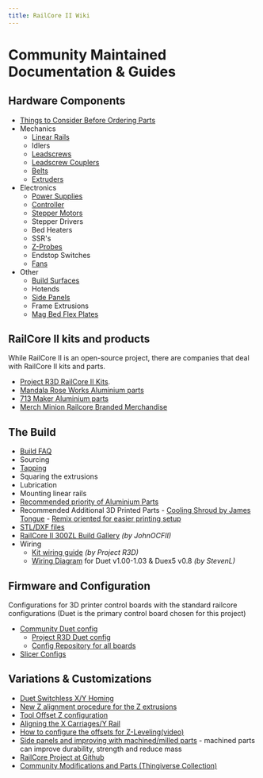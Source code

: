 ```yaml
---
title: RailCore II Wiki
--- 
```


# Community Maintained Documentation & Guides

## Hardware Components

  * [Things to Consider Before Ordering Parts](./things_to_consider_before_ordering_parts.md)
  * Mechanics
    * [Linear Rails](./linear_rails.md)
    * Idlers
    * [Leadscrews](./leadscrews.md)
    * [Leadscrew Couplers](./leadscrew_couplers.md)
    * [Belts](./belts.md)
    * [Extruders](./extruders.md)
  * Electronics
    * [Power Supplies](./power_supplies.md)
    * [Controller](./controller.md)
    * [Stepper Motors](./stepper_motors.md)
    * Stepper Drivers
    * Bed Heaters
    * SSR's
    * [Z-Probes](./z_probe.md)
    * Endstop Switches
    * [Fans](./fans.md)
  * Other
    * [Build Surfaces](./build_surfaces.md)
    * Hotends
    * [Side Panels](./side_panels.md)
    * Frame Extrusions
    * [Mag Bed Flex Plates](./mag_bed_flex_plates.md)

## RailCore II kits and products

While RailCore II is an open-source project, there are companies that deal with RailCore II kits and parts.

* [Project R3D RailCore II Kits](https://www.projectr3d.com/).
* [Mandala Rose Works Aluminium parts](http://www.mandalaroseworks.com/product/railcore)
* [713 Maker Aluminium parts](https://713maker.com/railcore)
* [Merch Minion Railcore Branded Merchandise](http://kninedhp.merchminion.com/)
    
## The Build
  
  * [Build FAQ](./build_faq.md)
  * Sourcing
  * [Tapping](./tapping.md)
  * Squaring the extrusions
  * Lubrication
  * Mounting linear rails
  * [Recommended priority of Aluminium Parts](./recommended_priority_of_aluminium_parts.md)
  * Recommended Additional 3D Printed Parts - [Cooling Shroud by James Tongue](https://www.thingiverse.com/thing:3367622) - [Remix oriented for easier printing setup](https://www.thingiverse.com/thing:3461781)
  * [STL/DXF files](https://github.com/railcore/parts)
  * [RailCore II 300ZL Build Gallery](https://imgur.com/a/edVEg4K) *(by JohnOCFII)*
  * Wiring
    * [Kit wiring guide](https://docs.google.com/document/d/1aIc6x7Vzb-bH8-pILNBV1cXyp3JWsIa50Y6eSjMmCgM/edit?usp=sharing) *(by Project R3D)*
    * [Wiring Diagram](./Railcore_II_300ZL_wiring_diagram.pdf) for Duet v1.00-1.03 & Duex5 v0.8 *(by StevenL)*
  
## Firmware and Configuration  

Configurations for 3D printer control boards with the standard railcore configurations (Duet is the primary control board chosen for this project)
  * [Community Duet config](https://github.com/railcore/configs/tree/master/duet)
    * [Project R3D Duet config](https://github.com/railcore/configs/tree/master/Duet_archive/ProjectR3D/300ZL)
    * [Config Repository for all boards](https://github.com/railcore/configs)
  * [Slicer Configs](https://github.com/railcore/slicers)

## Variations & Customizations

  * [Duet Switchless X/Y Homing](./duet_switchless_homing.md)
  * [New Z alignment procedure for the Z extrusions](./new_Z_alignment_procedure_for_the_Z_extrusions.md)
  * [Tool Offset Z configuration](./tool_offset_z_configuration.md)
  * [Aligning the X Carriages/Y Rail](./aligning_the_x_carriages_y_rail.md)
  * [How to configure the offsets for Z-Leveling(video)](https://www.youtube.com/watch?v=qeFGLb8Gf6U)
  * [Side panels and improving with machined/milled parts](./machined_parts.md) - machined parts can improve durability, strength and reduce mass
  * [RailCore Project at Github](https://github.com/railcore)
  * [Community Modifications and Parts (Thingiverse Collection)](https://www.thingiverse.com/railcore/collections/300zl-zlt)
